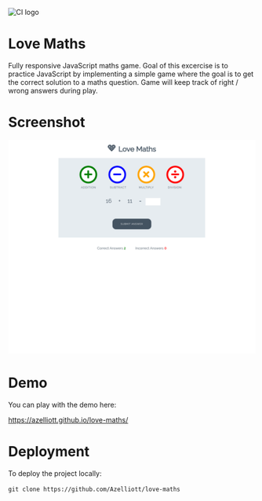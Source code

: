 ![CI logo](https://codeinstitute.s3.amazonaws.com/fullstack/ci_logo_small.png)

# Love Maths
Fully responsive JavaScript maths game. Goal of this excercise is to practice JavaScript by implementing a simple game where the goal is to get the correct solution to a maths question. Game will keep track of right / wrong answers during play.

# Screenshot

![ScreenShot](assets/images/screenshots/index.png)

# Demo 

You can play with the demo here:

https://azelliott.github.io/love-maths/

# Deployment

To deploy the project locally:

`git clone https://github.com/Azelliott/love-maths`